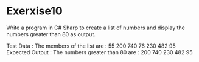 # Exerxise10
Write a program in C# Sharp to create a list of numbers and display the numbers greater than 80 as output.

Test Data :
The members of the list are :
55 200 740 76 230 482 95
Expected Output :
The numbers greater than 80 are :
200
740
230
482
95

